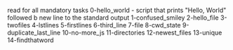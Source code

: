 read for all mandatory tasks
0-hello_world - script that prints "Hello, World" followed b new line to the standard output
1-confused_smiley
2-hello_file
3-twofiles
4-lstlines
5-firstlines
6-third_line
7-file
8-cwd_state
9-duplicate_last_line
10-no-more_js
11-directories
12-newest_files
13-unique
14-findthatword
